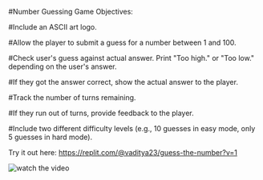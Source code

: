 #Number Guessing Game Objectives:

#Include an ASCII art logo.

#Allow the player to submit a guess for a number between 1 and 100.

#Check user's guess against actual answer. Print "Too high." or "Too low." depending on the user's answer. 

#If they got the answer correct, show the actual answer to the player.

#Track the number of turns remaining.

#If they run out of turns, provide feedback to the player. 

#Include two different difficulty levels (e.g., 10 guesses in easy mode, only 5 guesses in hard mode).

Try it out here: https://replit.com/@vaditya23/guess-the-number?v=1

![watch the video](https://github.com/vvaditya23/guess-the-number/assets/70578987/8a04997c-80bd-4e6c-8096-4e2c61828048)

